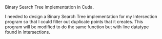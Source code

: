 Binary Search Tree Implementation in Cuda.

I needed to design a Binary Search Tree implementation for my Intersection 
program so that I could filter out duplicate points that it creates. 
This program will be modified to do the same function but with line 
datatype found in Intersections.

